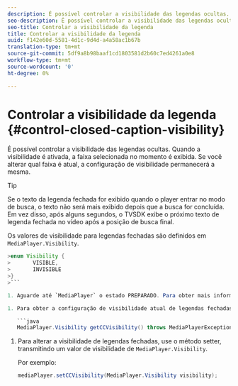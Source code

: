 ```yaml
---
description: É possível controlar a visibilidade das legendas ocultas. Quando a visibilidade é ativada, a faixa selecionada no momento é exibida. Se você alterar qual faixa é atual, a configuração de visibilidade permanecerá a mesma.
seo-description: É possível controlar a visibilidade das legendas ocultas. Quando a visibilidade é ativada, a faixa selecionada no momento é exibida. Se você alterar qual faixa é atual, a configuração de visibilidade permanecerá a mesma.
seo-title: Controlar a visibilidade da legenda
title: Controlar a visibilidade da legenda
uuid: f142e60d-5581-4d1c-9d4d-a4a58ac1b67b
translation-type: tm+mt
source-git-commit: 5df9a8b98baaf1cd1803581d2b60c7ed4261a0e8
workflow-type: tm+mt
source-wordcount: '0'
ht-degree: 0%

---
```



# Controlar a visibilidade da legenda {#control-closed-caption-visibility}

É possível controlar a visibilidade das legendas ocultas. Quando a visibilidade é ativada, a faixa selecionada no momento é exibida. Se você alterar qual faixa é atual, a configuração de visibilidade permanecerá a mesma.

>[!TIP]
>
>Se o texto da legenda fechada for exibido quando o player entrar no modo de busca, o texto não será mais exibido depois que a busca for concluída. Em vez disso, após alguns segundos, o TVSDK exibe o próximo texto de legenda fechada no vídeo após a posição de busca final.
>
>Os valores de visibilidade para legendas fechadas são definidos em `MediaPlayer.Visibility`.
>
>
```java
>enum Visibility {  
>       VISIBLE,  
>       INVISIBLE 
>}
>```

1. Aguarde até `MediaPlayer` o estado PREPARADO. Para obter mais informações, consulte [Aguardar um status](../../../../tvsdk-3x-android-prog/android-3x-content-playback-options-android2/ui-configure/android-3x-ui-state-prepared-wait-for.md)válido.

1. Para obter a configuração de visibilidade atual de legendas fechadas, use o método getter em `MediaPlayer`, que retorna um valor de visibilidade.

   ```java
   MediaPlayer.Visibility getCCVisibility() throws MediaPlayerException;
   ```

1. Para alterar a visibilidade de legendas fechadas, use o método setter, transmitindo um valor de visibilidade de `MediaPlayer.Visibility`.

   Por exemplo:

   ```java
   mediaPlayer.setCCVisibility(MediaPlayer.Visibility visibility);
   ```
